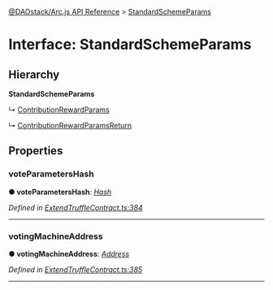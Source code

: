 [@DAOstack/Arc.js API Reference](../README.md) > [StandardSchemeParams](../interfaces/standardschemeparams.md)



# Interface: StandardSchemeParams

## Hierarchy

**StandardSchemeParams**

↳  [ContributionRewardParams](contributionrewardparams.md)




↳  [ContributionRewardParamsReturn](contributionrewardparamsreturn.md)









## Properties
<a id="voteparametershash"></a>

###  voteParametersHash

**●  voteParametersHash**:  *[Hash](../#hash)* 

*Defined in [ExtendTruffleContract.ts:384](https://github.com/daostack/arc.js/blob/0fff6d4/lib/ExtendTruffleContract.ts#L384)*





___

<a id="votingmachineaddress"></a>

###  votingMachineAddress

**●  votingMachineAddress**:  *[Address](../#address)* 

*Defined in [ExtendTruffleContract.ts:385](https://github.com/daostack/arc.js/blob/0fff6d4/lib/ExtendTruffleContract.ts#L385)*





___



